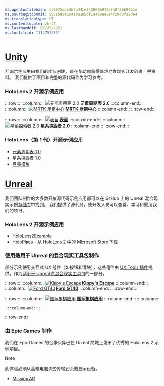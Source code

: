 ```yaml
---
ms.openlocfilehash: d7b025ebc362a441ef45860b946a7a0f30b99b1e
ms.sourcegitcommit: 9831b89a1641ba1b5df14419ee2a4f29d3fa2d64
ms.translationtype: HT
ms.contentlocale: zh-CN
ms.lasthandoff: 07/29/2021
ms.locfileid: "114757359"
---
```

# <a name="unity"></a>[Unity](#tab/unity)

开源示例应用由我们的团队创建，旨在帮助你获得处理混合现实开发的第一手资料。 我们提供了项目和完整的源代码作为学习参考。

### <a name="hololens-2-open-source-sample-apps"></a>HoloLens 2 开源示例应用

:::row:::
    :::column:::
       [![元素周期表 2.0](../images/MRDL_PeriodicTable.jpg)](../unity/periodic-table-of-the-elements-2.md) **[元素周期表 2.0](../unity/periodic-table-of-the-elements-2.md)**
    :::column-end:::
    :::column:::
       [![MRTK 示例中心](../images/MRTKExamplesHub.png)](/windows/mixed-reality/mrtk-unity/features/example-scenes/example-hub) **[MRTK 示例中心](/windows/mixed-reality/mrtk-unity/features/example-scenes/example-hub)**
    :::column-end:::
:::row-end:::

:::row:::
    :::column:::
       [![表面](../images/MRDL_Surfaces.jpg)](../unity/sampleapp-surfaces.md) **[表面](../unity/sampleapp-surfaces.md)**
    :::column-end:::
    :::column:::
       [![星系探索者 2.0](../images/GalaxyExplorer2.jpg)](../unity/galaxy-explorer-update.md) **[星系探索者 2.0](../unity/galaxy-explorer-update.md)**
    :::column-end:::
:::row-end:::

### <a name="hololens-1st-gen-open-source-sample-apps"></a>HoloLens（第 1 代）开源示例应用

* [元素周期表 1.0](../unity/periodic-table-of-the-elements.md)
* [星系探索者 1.0](../unity/galaxy-explorer.md)
* [月亮模块](../unity/lunar-module.md)

# <a name="unreal"></a>[Unreal](#tab/unreal)

我们团队制作的大多数开放源代码示例应用都可以在 GitHub 上的 Unreal 混合现实示例[存储库](https://github.com/microsoft/MixedReality-Unreal-Samples)中找到。 我们提供了源代码，使开发人员可以查看、学习和重用我们的项目。

### <a name="hololens-2-open-source-sample-apps"></a>HoloLens 2 开源示例应用

* [HoloLens2Example](https://github.com/microsoft/MixedReality-Unreal-Samples/tree/master/HoloLens2Example)
* [HoloPipes](https://github.com/microsoft/MixedReality-Unreal-HoloPipes) - 从 HoloLens 2 中的 [Microsoft Store](https://www.microsoft.com/p/holopipes/9mszb3nnrxn9) 下载

### <a name="made-with-the-mixed-reality-toolkit-for-unreal"></a>使用适用于 Unreal 的混合现实工具包制作

部分示例使用交互式 UX 组件（如按钮和滑块），这些组件由 [UX Tools 插件](https://aka.ms/uxt-unreal)提供，作为[适用于 Unreal 的混合现实工具包](https://aka.ms/mrtk-unreal)的一部分。

:::row:::
    :::column:::
       [![Kippy's Escape](../unreal/images/KippysEscape_1920.jpg)](../unreal/unreal-kippys-escape.md) **[Kippy's Escape](../unreal/unreal-kippys-escape.md)**
    :::column-end:::
    :::column:::
       [![Ford GT40](../unreal/images/ford-gt40-hero_1920.jpg)](../unreal/unreal-ford-gt40.md) **[Ford GT40](../unreal/unreal-ford-gt40.md)**
    :::column-end:::
:::row-end:::

:::row:::
    :::column:::
       [![国际象棋应用](../images/Unreal_ChessApp.png)](https://github.com/microsoft/MixedReality-Unreal-Samples/tree/master/ChessApp) **[国际象棋应用](https://github.com/microsoft/MixedReality-Unreal-Samples/tree/master/ChessApp)**
    :::column-end:::
    :::column:::

    :::column-end:::
:::row-end:::

### <a name="made-by-epic-games"></a>由 Epic Games 制作

我们在 Epic Games 的合作伙伴已在 Unreal 商城上发布了优秀的 HoloLens 2 示例项目。

> [!NOTE]
> 此体验必须从高端电脑流式传输到头戴显示设备。

* [Mission AR](https://docs.unrealengine.com/Resources/Showcases/MissionAR/index.html)
